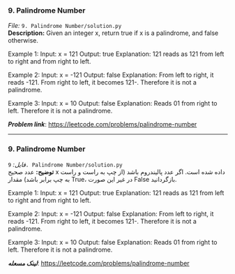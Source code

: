 ### 9. Palindrome Number
*File:* `9. Palindrome Number/solution.py`  
**Description:** Given an integer x, return true if x is a palindrome, and false otherwise. 

Example 1:
Input: x = 121
Output: true
Explanation: 121 reads as 121 from left to right and from right to left.

Example 2:
Input: x = -121
Output: false
Explanation: From left to right, it reads -121. From right to left, it becomes 121-. Therefore it is not a palindrome.

Example 3:
Input: x = 10
Output: false
Explanation: Reads 01 from right to left. Therefore it is not a palindrome.

***Problem link***: https://leetcode.com/problems/palindrome-number

---

### 9. Palindrome Number
*فایل:* `9. Palindrome Number/solution.py`  
**توضیح:** عدد صحیح x داده شده است. اگر عدد پالیندروم باشد (از چپ به راست و راست به چپ برابر باشد) مقدار True، در غیر این صورت False بازگردانید. 

Example 1:
Input: x = 121
Output: true
Explanation: 121 reads as 121 from left to right and from right to left.

Example 2:
Input: x = -121
Output: false
Explanation: From left to right, it reads -121. From right to left, it becomes 121-. Therefore it is not a palindrome.

Example 3:
Input: x = 10
Output: false
Explanation: Reads 01 from right to left. Therefore it is not a palindrome.

***لینک مسعله***: https://leetcode.com/problems/palindrome-number